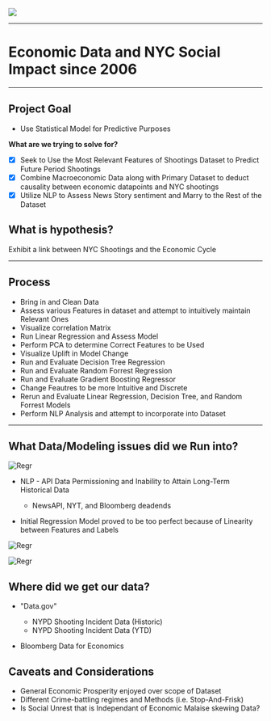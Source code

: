 ![](smiley.jpg)

---

# Economic Data and NYC Social Impact since 2006

---

## Project Goal
 
* Use Statistical Model for Predictive Purposes

**What are we trying to solve for?**

- [X] Seek to Use the Most Relevant Features of Shootings Dataset to Predict Future Period Shootings
- [X] Combine Macroeconomic Data along with Primary Dataset to deduct causality between economic datapoints and NYC shootings
- [X] Utilize NLP to Assess News Story sentiment and Marry to the Rest of the Dataset

## What is hypothesis?

<p>Exhibit a link between NYC Shootings and the Economic Cycle

 ---

## Process

* Bring in and Clean Data
* Assess various Features in dataset and attempt to intuitively maintain Relevant Ones
* Visualize correlation Matrix
* Run Linear Regression and Assess Model
* Perform PCA to determine Correct Features to be Used
* Visualize Uplift in Model Change
* Run and Evaluate Decision Tree Regression
* Run and Evaluate Random Forrest Regression
* Run and Evaluate Gradient Boosting Regressor
* Change Feautres to be more Intuitive and Discrete
* Rerun and Evaluate Linear Regression, Decision Tree, and Random Forrest Models
* Perform NLP Analysis and attempt to incorporate into Dataset 

---
## What Data/Modeling issues did we Run into?

![Regr](DeadEnd.JPG)

* NLP - API Data Permissioning and Inability to Attain Long-Term Historical Data
    * NewsAPI, NYT, and Bloomberg deadends

* Initial Regression Model proved to be too perfect because of Linearity between Features and Labels

![Regr](AXIS.JPG)

![Regr](regression.JPG)

## Where did we get our data?

* "Data.gov"
    * NYPD Shooting Incident Data (Historic)
    * NYPD Shooting Incident Data (YTD)

* Bloomberg Data for Economics

## Caveats and Considerations
* General Economic Prosperity enjoyed over scope of Dataset
* Different Crime-battling regimes and Methods (i.e. Stop-And-Frisk)
* Is Social Unrest that is Independant of Economic Malaise skewing Data?

